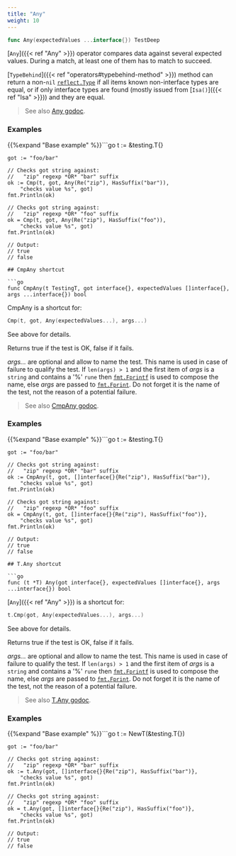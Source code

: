 ```yaml
---
title: "Any"
weight: 10
---
```


```go
func Any(expectedValues ...interface{}) TestDeep
```

[`Any`]({{< ref "Any" >}}) operator compares data against several expected values. During
a match, at least one of them has to match to succeed.

[`TypeBehind`]({{< ref "operators#typebehind-method" >}}) method can return a non-`nil` [`reflect.Type`](https://golang.org/pkg/reflect/#Type) if all items
known non-interface types are equal, or if only interface types
are found (mostly issued from [`Isa()`]({{< ref "Isa" >}})) and they are equal.


> See also [<i class='fas fa-book'></i> Any godoc](https://godoc.org/github.com/maxatome/go-testdeep#Any).

### Examples

{{%expand "Base example" %}}```go
	t := &testing.T{}

	got := "foo/bar"

	// Checks got string against:
	//   "zip" regexp *OR* "bar" suffix
	ok := Cmp(t, got, Any(Re("zip"), HasSuffix("bar")),
		"checks value %s", got)
	fmt.Println(ok)

	// Checks got string against:
	//   "zip" regexp *OR* "foo" suffix
	ok = Cmp(t, got, Any(Re("zip"), HasSuffix("foo")),
		"checks value %s", got)
	fmt.Println(ok)

	// Output:
	// true
	// false

```{{% /expand%}}
## CmpAny shortcut

```go
func CmpAny(t TestingT, got interface{}, expectedValues []interface{}, args ...interface{}) bool
```

CmpAny is a shortcut for:

```go
Cmp(t, got, Any(expectedValues...), args...)
```

See above for details.

Returns true if the test is OK, false if it fails.

*args...* are optional and allow to name the test. This name is
used in case of failure to qualify the test. If `len(args) > 1` and
the first item of *args* is a `string` and contains a '%' `rune` then
[`fmt.Fprintf`](https://golang.org/pkg/fmt/#Fprintf) is used to compose the name, else *args* are passed to
[`fmt.Fprint`](https://golang.org/pkg/fmt/#Fprint). Do not forget it is the name of the test, not the
reason of a potential failure.


> See also [<i class='fas fa-book'></i> CmpAny godoc](https://godoc.org/github.com/maxatome/go-testdeep#CmpAny).

### Examples

{{%expand "Base example" %}}```go
	t := &testing.T{}

	got := "foo/bar"

	// Checks got string against:
	//   "zip" regexp *OR* "bar" suffix
	ok := CmpAny(t, got, []interface{}{Re("zip"), HasSuffix("bar")},
		"checks value %s", got)
	fmt.Println(ok)

	// Checks got string against:
	//   "zip" regexp *OR* "foo" suffix
	ok = CmpAny(t, got, []interface{}{Re("zip"), HasSuffix("foo")},
		"checks value %s", got)
	fmt.Println(ok)

	// Output:
	// true
	// false

```{{% /expand%}}
## T.Any shortcut

```go
func (t *T) Any(got interface{}, expectedValues []interface{}, args ...interface{}) bool
```

[`Any`]({{< ref "Any" >}}) is a shortcut for:

```go
t.Cmp(got, Any(expectedValues...), args...)
```

See above for details.

Returns true if the test is OK, false if it fails.

*args...* are optional and allow to name the test. This name is
used in case of failure to qualify the test. If `len(args) > 1` and
the first item of *args* is a `string` and contains a '%' `rune` then
[`fmt.Fprintf`](https://golang.org/pkg/fmt/#Fprintf) is used to compose the name, else *args* are passed to
[`fmt.Fprint`](https://golang.org/pkg/fmt/#Fprint). Do not forget it is the name of the test, not the
reason of a potential failure.


> See also [<i class='fas fa-book'></i> T.Any godoc](https://godoc.org/github.com/maxatome/go-testdeep#T.Any).

### Examples

{{%expand "Base example" %}}```go
	t := NewT(&testing.T{})

	got := "foo/bar"

	// Checks got string against:
	//   "zip" regexp *OR* "bar" suffix
	ok := t.Any(got, []interface{}{Re("zip"), HasSuffix("bar")},
		"checks value %s", got)
	fmt.Println(ok)

	// Checks got string against:
	//   "zip" regexp *OR* "foo" suffix
	ok = t.Any(got, []interface{}{Re("zip"), HasSuffix("foo")},
		"checks value %s", got)
	fmt.Println(ok)

	// Output:
	// true
	// false

```{{% /expand%}}
